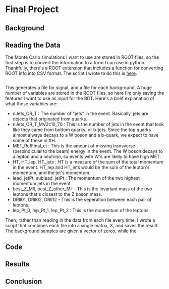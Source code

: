 # Final Project

## Background

## Reading the Data

The Monte Carlo simulations I want to use are stored in ROOT files, so the first step is to convert the information to a form I can use in python. Thankfully, there's a ROOT extension that includes a function for converting ROOT info into CSV format. The script I wrote to do this is [here](create_csv.py). 

```python

```

This generates a file for signal, and a file for each background. A huge number of variables are stored in the ROOT files, so here I'm only saving the features I want to use as input for the BDT. Here's a brief explanation of what these variables are:

* nJets_OR_T : The number of "jets" in the event. Basically, jets are objects that originated from quarks.
* nJets_OR_T_MV2c10_70 : This is the number of jets in the event that look like they came from bottom quarks, or b-jets. Since the top quarks almost always decays to a W boson and a b-quark, we expect to have some of these in ttH. 
* MET_RefFinal_et : This is the amount of missing transverse (perpindicular to the beam) energy in the event. The W boson decays to a lepton and a neutrino, so events with W's are likely to have high MET.
* HT, HT_lep, HT_jets : HT is a measure of the sum of the total momentum in the event. HT_lep and HT_jets would be the sum of the lepton's momentum, and the jet's momentum.
* lead_jetPt, sublead_jetPt : The momentum of the two highest momentum jets in the event.
* best_Z_Mll, best_Z_other_Mll - This is the invariant mass of the two leptons that's closest to the Z boson mass. 
* DRll01, DRll02, DRll12 - This is the seperation between each pair of leptons.
* lep_Pt_0, lep_Pt_1, lep_Pt_2 : This is the momentum of the leptons.

Then, rather than reading in the data from each file every time, I wrote a script that combines each file into a single matrix, X, and saves the result. The background samples are given a vector of zeros, while the 

## Code

## Results

## Conclusion
